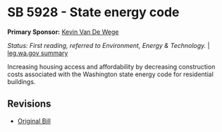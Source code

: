 # SB 5928 - State energy code
**Primary Sponsor:** [Kevin Van De Wege](/person/leg/kevin.vandewege.md)

*Status: First reading, referred to Environment, Energy & Technology.* | [leg.wa.gov summary](https://app.leg.wa.gov/billsummary?BillNumber=5928&Year=2021)

Increasing housing access and affordability by decreasing construction costs associated with the Washington state energy code for residential buildings.

## Revisions
* [Original Bill](1/)